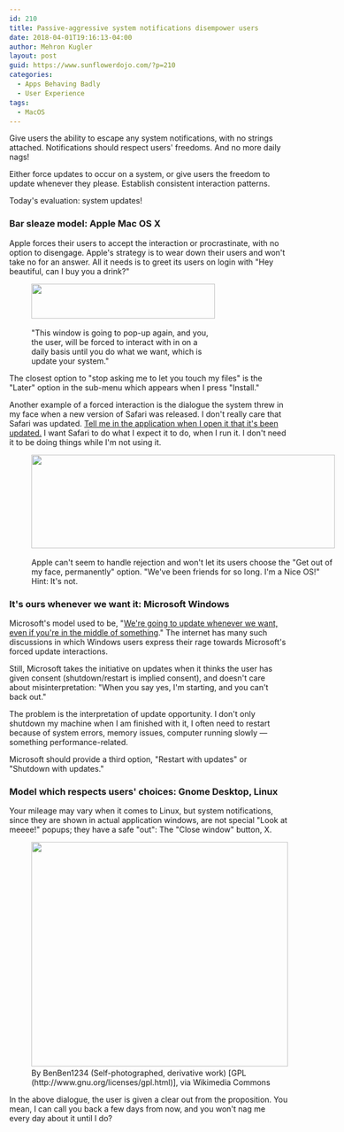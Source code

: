 ```yaml
---
id: 210
title: Passive-aggressive system notifications disempower users
date: 2018-04-01T19:16:13-04:00
author: Mehron Kugler
layout: post
guid: https://www.sunflowerdojo.com/?p=210
categories:
  - Apps Behaving Badly
  - User Experience
tags:
  - MacOS
---
```

Give users the ability to escape any system notifications, with no strings attached. Notifications should respect users' freedoms. And no more daily nags!

<!--more-->

Either force updates to occur on a system, or give users the freedom to update whenever they please. Establish consistent interaction patterns.

Today's evaluation: system updates!

### Bar sleaze model: Apple Mac OS X

Apple forces their users to accept the interaction or procrastinate, with no option to disengage. Apple's strategy is to wear down their users and won't take no for an answer. All it needs is to greet its users on login with "Hey beautiful, can I buy you a drink?"<figure id="attachment_211" aria-describedby="caption-attachment-211" style="width: 332px" class="wp-caption aligncenter">

<img loading="lazy" class=" wp-image-211" src="/wp-content/uploads/2018/04/nagware1.png" alt="" width="332" height="63" srcset="/wp-content/uploads/2018/04/nagware1.png 696w, /wp-content/uploads/2018/04/nagware1-300x57.png 300w" sizes="(max-width: 332px) 100vw, 332px" /> <figcaption id="caption-attachment-211" class="wp-caption-text">"This window is going to pop-up again, and you, the user, will be forced to interact with in on a daily basis until you do what we want, which is update your system."</figcaption></figure>

The closest option to "stop asking me to let you touch my files" is the "Later" option in the sub-menu which appears when I press "Install."

Another example of a forced interaction is the dialogue the system threw in my face when a new version of Safari was released. I don't really care that Safari was updated. <span style="text-decoration: underline;">Tell me in the application when I open it that it's been updated.</span> I want Safari to do what I expect it to do, when I run it. I don't need it to be doing things while I'm not using it.<figure id="attachment_212" aria-describedby="caption-attachment-212" style="width: 549px" class="wp-caption aligncenter">

<img loading="lazy" class="size-full wp-image-212" src="/wp-content/uploads/2018/04/nagware2_system_ads.jpeg" alt="" width="549" height="169" srcset="/wp-content/uploads/2018/04/nagware2_system_ads.jpeg 549w, /wp-content/uploads/2018/04/nagware2_system_ads-300x92.jpeg 300w" sizes="(max-width: 549px) 100vw, 549px" /> <figcaption id="caption-attachment-212" class="wp-caption-text">Apple can't seem to handle rejection and won't let its users choose the "Get out of my face, permanently" option. "We've been friends for so long. I'm a Nice OS!" Hint: It's not.</figcaption></figure>

### It's ours whenever we want it: Microsoft Windows

Microsoft's model used to be, "<a href="https://www.cnet.com/news/microsoft-forced-windows-update-auto-restart-snooze-indefinitely-windows-10/" target="_blank" rel="noopener">We're going to update whenever we want, even if you're in the middle of something</a>." The internet has many such discussions in which Windows users express their rage towards Microsoft's forced update interactions.

Still, Microsoft takes the initiative on updates when it thinks the user has given consent (shutdown/restart is implied consent), and doesn't care about misinterpretation: "When you say yes, I'm starting, and you can't back out."

The problem is the interpretation of update opportunity. I don't only shutdown my machine when I am finished with it, I often need to restart because of system errors, memory issues, computer running slowly &mdash; something performance-related.

Microsoft should provide a third option, "Restart with updates" or "Shutdown with updates."

### Model which respects users' choices: Gnome Desktop, Linux

Your mileage may vary when it comes to Linux, but system notifications, since they are shown in actual application windows, are not special "Look at meeee!" popups; they have a safe "out": The "Close window" button, X.

<figure id="attachment_213" aria-describedby="caption-attachment-213" style="width: 464px" class="wp-caption aligncenter"><img loading="lazy" class=" wp-image-213" src="/wp-content/uploads/2018/04/ubuntu_updater.jpg" alt="" width="464" height="406" srcset="/wp-content/uploads/2018/04/ubuntu_updater.jpg 606w, /wp-content/uploads/2018/04/ubuntu_updater-300x262.jpg 300w" sizes="(max-width: 464px) 100vw, 464px" /><figcaption id="caption-attachment-213" class="wp-caption-text">By BenBen1234 (Self-photographed, derivative work) [GPL (http://www.gnu.org/licenses/gpl.html)], via Wikimedia Commons</figcaption></figure>In the above dialogue, the user is given a clear out from the proposition. You mean, I can call you back a few days from now, and you won't nag me every day about it until I do?

&nbsp;
